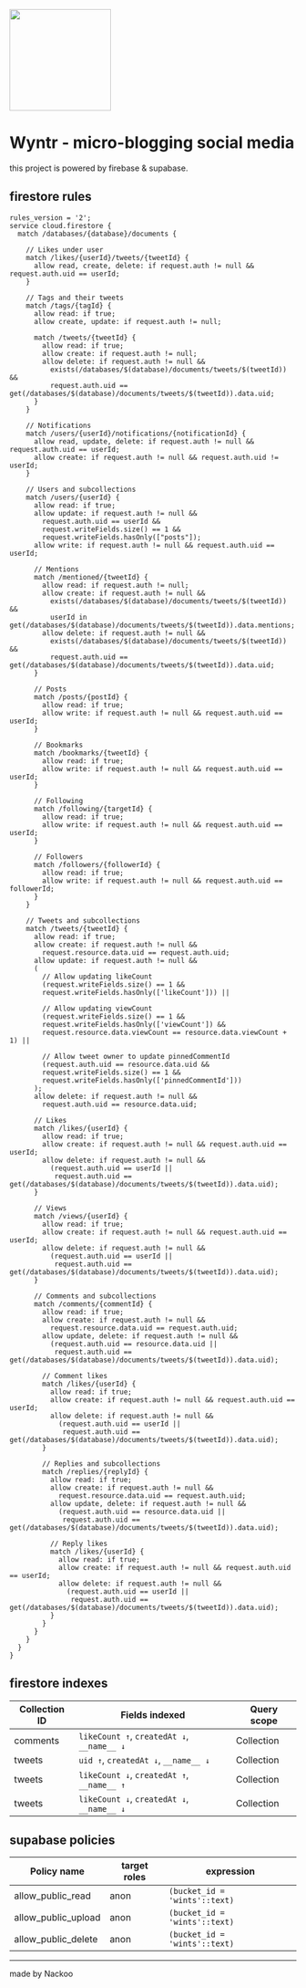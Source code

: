 <img style="width: 178px; height: 178px" src="/image/W.png"><h1>Wyntr - micro-blogging social media</h1>

this project is powered by firebase & supabase.

## firestore rules
```
rules_version = '2';
service cloud.firestore {
  match /databases/{database}/documents {

    // Likes under user
    match /likes/{userId}/tweets/{tweetId} {
      allow read, create, delete: if request.auth != null && request.auth.uid == userId;
    }

    // Tags and their tweets
    match /tags/{tagId} {
      allow read: if true;
      allow create, update: if request.auth != null;

      match /tweets/{tweetId} {
        allow read: if true;
        allow create: if request.auth != null;
        allow delete: if request.auth != null &&
          exists(/databases/$(database)/documents/tweets/$(tweetId)) &&
          request.auth.uid == get(/databases/$(database)/documents/tweets/$(tweetId)).data.uid;
      }
    }

    // Notifications
    match /users/{userId}/notifications/{notificationId} {
      allow read, update, delete: if request.auth != null && request.auth.uid == userId;
      allow create: if request.auth != null && request.auth.uid != userId;
    }

    // Users and subcollections
    match /users/{userId} {
      allow read: if true;
      allow update: if request.auth != null &&
        request.auth.uid == userId &&
        request.writeFields.size() == 1 &&
        request.writeFields.hasOnly(["posts"]);
      allow write: if request.auth != null && request.auth.uid == userId;

      // Mentions
      match /mentioned/{tweetId} {
        allow read: if request.auth != null;
        allow create: if request.auth != null &&
          exists(/databases/$(database)/documents/tweets/$(tweetId)) &&
          userId in get(/databases/$(database)/documents/tweets/$(tweetId)).data.mentions;
        allow delete: if request.auth != null &&
          exists(/databases/$(database)/documents/tweets/$(tweetId)) &&
          request.auth.uid == get(/databases/$(database)/documents/tweets/$(tweetId)).data.uid;
      }

      // Posts
      match /posts/{postId} {
        allow read: if true;
        allow write: if request.auth != null && request.auth.uid == userId;
      }

      // Bookmarks
      match /bookmarks/{tweetId} {
        allow read: if true;
        allow write: if request.auth != null && request.auth.uid == userId;
      }

      // Following
      match /following/{targetId} {
        allow read: if true;
        allow write: if request.auth != null && request.auth.uid == userId;
      }

      // Followers
      match /followers/{followerId} {
        allow read: if true;
        allow write: if request.auth != null && request.auth.uid == followerId;
      }
    }

    // Tweets and subcollections
    match /tweets/{tweetId} {
      allow read: if true;
      allow create: if request.auth != null &&
        request.resource.data.uid == request.auth.uid;
      allow update: if request.auth != null &&
      (
        // Allow updating likeCount
        (request.writeFields.size() == 1 &&
        request.writeFields.hasOnly(['likeCount'])) ||
        
        // Allow updating viewCount 
        (request.writeFields.size() == 1 &&
        request.writeFields.hasOnly(['viewCount']) &&
        request.resource.data.viewCount == resource.data.viewCount + 1) ||

        // Allow tweet owner to update pinnedCommentId
        (request.auth.uid == resource.data.uid &&
        request.writeFields.size() == 1 &&
        request.writeFields.hasOnly(['pinnedCommentId']))
      );
      allow delete: if request.auth != null &&
        request.auth.uid == resource.data.uid;

      // Likes
      match /likes/{userId} {
        allow read: if true;
        allow create: if request.auth != null && request.auth.uid == userId;
        allow delete: if request.auth != null &&
          (request.auth.uid == userId ||
           request.auth.uid == get(/databases/$(database)/documents/tweets/$(tweetId)).data.uid);
      }

      // Views
      match /views/{userId} {
        allow read: if true;
        allow create: if request.auth != null && request.auth.uid == userId;
        allow delete: if request.auth != null &&
          (request.auth.uid == userId ||
           request.auth.uid == get(/databases/$(database)/documents/tweets/$(tweetId)).data.uid);
      }

      // Comments and subcollections
      match /comments/{commentId} {
        allow read: if true;
        allow create: if request.auth != null &&
          request.resource.data.uid == request.auth.uid;
        allow update, delete: if request.auth != null &&
          (request.auth.uid == resource.data.uid ||
           request.auth.uid == get(/databases/$(database)/documents/tweets/$(tweetId)).data.uid);

        // Comment likes
        match /likes/{userId} {
          allow read: if true;
          allow create: if request.auth != null && request.auth.uid == userId;
          allow delete: if request.auth != null &&
            (request.auth.uid == userId ||
             request.auth.uid == get(/databases/$(database)/documents/tweets/$(tweetId)).data.uid);
        }

        // Replies and subcollections
        match /replies/{replyId} {
          allow read: if true;
          allow create: if request.auth != null &&
            request.resource.data.uid == request.auth.uid;
          allow update, delete: if request.auth != null &&
            (request.auth.uid == resource.data.uid ||
             request.auth.uid == get(/databases/$(database)/documents/tweets/$(tweetId)).data.uid);

          // Reply likes
          match /likes/{userId} {
            allow read: if true;
            allow create: if request.auth != null && request.auth.uid == userId;
            allow delete: if request.auth != null &&
              (request.auth.uid == userId ||
               request.auth.uid == get(/databases/$(database)/documents/tweets/$(tweetId)).data.uid);
          }
        }
      }
    }
  }
}
```

## firestore indexes

| Collection ID | Fields indexed                                       | Query scope  |
|---------------|------------------------------------------------------|--------------|
| comments      | `likeCount ↑`, `createdAt ↓`, `__name__ ↓`           | Collection   |
| tweets        | `uid ↑`, `createdAt ↓`, `__name__ ↓`                 | Collection   |
| tweets        | `likeCount ↓`, `createdAt ↑`, `__name__ ↑`           | Collection   |
| tweets        | `likeCount ↓`, `createdAt ↓`, `__name__ ↓`           | Collection   |

## supabase policies

| Policy name         | target roles | expression                    |
|---------------------|--------------|-------------------------------|
| allow_public_read   | anon         | `(bucket_id = 'wints'::text)` |
| allow_public_upload | anon         | `(bucket_id = 'wints'::text)` |
| allow_public_delete | anon         | `(bucket_id = 'wints'::text)` |

<hr>

made by Nackoo
